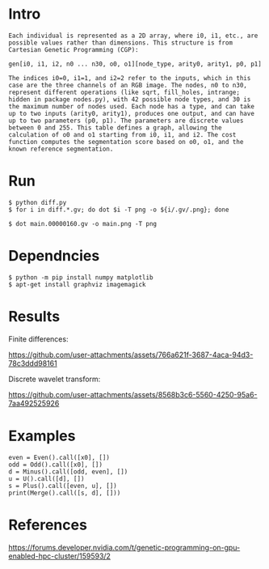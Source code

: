 # Intro

```
Each individual is represented as a 2D array, where i0, i1, etc., are
possible values rather than dimensions. This structure is from
Cartesian Genetic Programming (CGP):

gen[i0, i1, i2, n0 ... n30, o0, o1][node_type, arity0, arity1, p0, p1]

The indices i0=0, i1=1, and i2=2 refer to the inputs, which in this
case are the three channels of an RGB image. The nodes, n0 to n30,
represent different operations (like sqrt, fill_holes, intrange;
hidden in package nodes.py), with 42 possible node types, and 30 is
the maximum number of nodes used. Each node has a type, and can take
up to two inputs (arity0, arity1), produces one output, and can have
up to two parameters (p0, p1). The parameters are discrete values
between 0 and 255. This table defines a graph, allowing the
calculation of o0 and o1 starting from i0, i1, and i2. The cost
function computes the segmentation score based on o0, o1, and the
known reference segmentation.
```

# Run

```
$ python diff.py
$ for i in diff.*.gv; do dot $i -T png -o ${i/.gv/.png}; done
```

```
$ dot main.00000160.gv -o main.png -T png
```

# Dependncies

```
$ python -m pip install numpy matplotlib
$ apt-get install graphviz imagemagick
```

# Results

Finite differences:

https://github.com/user-attachments/assets/766a621f-3687-4aca-94d3-78c3ddd98161

Discrete wavelet transform:

https://github.com/user-attachments/assets/8568b3c6-5560-4250-95a6-7aa492525926

# Examples


```
even = Even().call([x0], [])
odd = Odd().call([x0], [])
d = Minus().call([odd, even], [])
u = U().call([d], [])
s = Plus().call([even, u], [])
print(Merge().call([s, d], []))
```

# References

<https://forums.developer.nvidia.com/t/genetic-programming-on-gpu-enabled-hpc-cluster/159593/2>